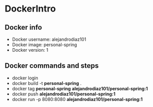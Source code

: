 # DockerIntro

## Docker info
- Docker username: alejandrodiaz101
- Docker image: personal-spring
- Docker version: 1

## Docker commands and steps
- docker login
- docker build -t **personal-spring** .
- docker tag **personal-spring** **alejandrodiaz101/personal-spring:1**
- docker push **alejandrodiaz101/personal-spring:1**
- docker run -p 8080:8080 **alejandrodiaz101/personal-spring:1**
